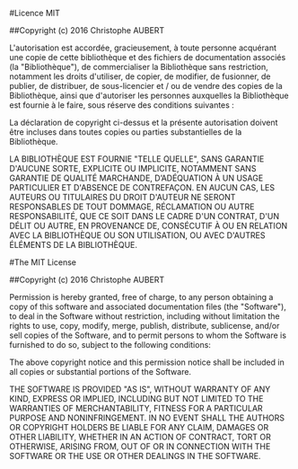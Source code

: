 #Licence MIT

##Copyright (c) 2016 Christophe AUBERT

L'autorisation est accordée, gracieusement, à toute personne acquérant une copie
de cette bibliothèque et des fichiers de documentation associés (la "Bibliothèque"),
de commercialiser la Bibliothèque sans restriction, notamment les droits d'utiliser,
de copier, de modifier, de fusionner, de publier, de distribuer, de sous-licencier 
et / ou de vendre des copies de la Bibliothèque, ainsi que d'autoriser les personnes
auxquelles la Bibliothèque est fournie à le faire, sous réserve des conditions suivantes :

La déclaration de copyright ci-dessus et la présente autorisation doivent
être incluses dans toutes copies ou parties substantielles de la Bibliothèque.

LA BIBLIOTHÈQUE EST FOURNIE "TELLE QUELLE", SANS GARANTIE D'AUCUNE SORTE,
EXPLICITE OU IMPLICITE, NOTAMMENT SANS GARANTIE DE QUALITÉ MARCHANDE,
D’ADÉQUATION À UN USAGE PARTICULIER ET D'ABSENCE DE CONTREFAÇON.
EN AUCUN CAS, LES AUTEURS OU TITULAIRES DU DROIT D'AUTEUR NE SERONT
RESPONSABLES DE TOUT DOMMAGE, RÉCLAMATION OU AUTRE RESPONSABILITÉ,
QUE CE SOIT DANS LE CADRE D'UN CONTRAT, D'UN DÉLIT OU AUTRE, EN PROVENANCE
DE, CONSÉCUTIF À OU EN RELATION AVEC LA BIBLIOTHÈQUE OU SON UTILISATION,
OU AVEC D'AUTRES ÉLÉMENTS DE LA BIBLIOTHÈQUE.


#The MIT License

##Copyright (c) 2016 Christophe AUBERT

Permission is hereby granted, free of charge, to any person obtaining a copy
of this software and associated documentation files (the "Software"), to deal
in the Software without restriction, including without limitation the rights
to use, copy, modify, merge, publish, distribute, sublicense, and/or sell
copies of the Software, and to permit persons to whom the Software is
furnished to do so, subject to the following conditions:

The above copyright notice and this permission notice shall be included in
all copies or substantial portions of the Software.

THE SOFTWARE IS PROVIDED "AS IS", WITHOUT WARRANTY OF ANY KIND, EXPRESS OR
IMPLIED, INCLUDING BUT NOT LIMITED TO THE WARRANTIES OF MERCHANTABILITY,
FITNESS FOR A PARTICULAR PURPOSE AND NONINFRINGEMENT. IN NO EVENT SHALL THE
AUTHORS OR COPYRIGHT HOLDERS BE LIABLE FOR ANY CLAIM, DAMAGES OR OTHER
LIABILITY, WHETHER IN AN ACTION OF CONTRACT, TORT OR OTHERWISE, ARISING FROM,
OUT OF OR IN CONNECTION WITH THE SOFTWARE OR THE USE OR OTHER DEALINGS IN
THE SOFTWARE.